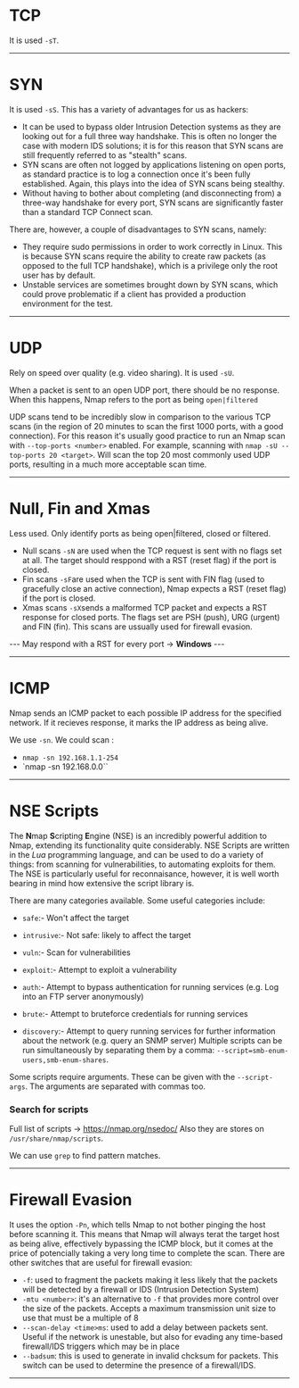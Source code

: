 # TCP
It is used `-sT`.

---
# SYN

It is used `-sS`.
This has a variety of advantages for us as hackers:

-   It can be used to bypass older Intrusion Detection systems as they are looking out for a full three way handshake. This is often no longer the case with modern IDS solutions; it is for this reason that SYN scans are still frequently referred to as "stealth" scans.
-   SYN scans are often not logged by applications listening on open ports, as standard practice is to log a connection once it's been fully established. Again, this plays into the idea of SYN scans being stealthy.
-   Without having to bother about completing (and disconnecting from) a three-way handshake for every port, SYN scans are significantly faster than a standard TCP Connect scan.

There are, however, a couple of disadvantages to SYN scans, namely:

-   They require sudo permissions in order to work correctly in Linux. This is because SYN scans require the ability to create raw packets (as opposed to the full TCP handshake), which is a privilege only the root user has by default.
-   Unstable services are sometimes brought down by SYN scans, which could prove problematic if a client has provided a production environment for the test.

---
# UDP

Rely on speed over quality (e.g. video sharing).
It is used `-sU`.

When a packet is sent to an open UDP port, there should be no response. When this happens, Nmap refers to the port as being `open|filtered`

UDP scans tend to be incredibly slow in comparison to the various TCP scans (in the region of 20 minutes to scan the first 1000 ports, with a good connection). For this reason it's usually good practice to run an Nmap scan with `--top-ports <number>` enabled. For example, scanning with `nmap -sU --top-ports 20 <target>`. Will scan the top 20 most commonly used UDP ports, resulting in a much more acceptable scan time.

---
# Null, Fin and Xmas

Less used. Only identify ports as being open|filtered, closed or filtered.
- Null scans `-sN` are used when the TCP request is sent with no flags set at all. The target should resppond with a RST (reset flag) if the port is closed.
- Fin scans `-sF`are used when the TCP is sent with FIN flag (used to gracefully close an active connection), Nmap expects a RST (reset flag) if the port is closed.
- Xmas scans `-sX`sends a malformed TCP packet and expects a RST response for closed ports. The flags set are PSH (push), URG (urgent) and FIN (fin).
This scans are ussually used for firewall evasion.

--- May respond with a RST for every port -> **Windows** ---

---
# ICMP

Nmap sends an ICMP packet to each possible IP address for the specified network. If it recieves response, it marks the IP address as being alive.

We use `-sn`. We could scan : 
- `nmap -sn 192.168.1.1-254`
- `nmap -sn 192.168.0.0``

---
# NSE Scripts

The **N**map **S**cripting **E**ngine (NSE) is an incredibly powerful addition to Nmap, extending its functionality quite considerably. NSE Scripts are written in the _Lua_ programming language, and can be used to do a variety of things: from scanning for vulnerabilities, to automating exploits for them. The NSE is particularly useful for reconnaisance, however, it is well worth bearing in mind how extensive the script library is.

There are many categories available. Some useful categories include:

-   `safe`:- Won't affect the target
-   `intrusive`:- Not safe: likely to affect the target  
    
-   `vuln`:- Scan for vulnerabilities
-   `exploit`:- Attempt to exploit a vulnerability
-   `auth`:- Attempt to bypass authentication for running services (e.g. Log into an FTP server anonymously)
-   `brute`:- Attempt to bruteforce credentials for running services
-   `discovery`:- Attempt to query running services for further information about the network (e.g. query an SNMP server)
Multiple scripts can be run simultaneously by separating them by a comma: `--script=smb-enum-users,smb-enum-shares`.

Some scripts require arguments. These can be given with the `--script-args`. The arguments are separated with commas too.

### Search for scripts
Full list of scripts -> https://nmap.org/nsedoc/
Also they are stores on `/usr/share/nmap/scripts`.

We can use `grep` to find pattern matches.

---
# Firewall Evasion
It uses the option `-Pn`, which tells Nmap to not bother pinging the host before scanning it. This means that Nmap will always terat the target host as being alive, effectively bypassing the ICMP block, but it comes at the price of potencially taking a very long time to complete the scan.
There are other switches that are useful for firewall evasion:
- `-f`: used to fragment the packets making it less likely that the packets will be detected by a firewall or IDS (Intrusion Detection System)
- `-mtu <number>`: it's an alternative to `-f` that provides more control over the size of the packets. Accepts a maximum transmission unit size to use that must be a multiple of 8
- `--scan-delay <time>ms`: used to add a delay between packets sent. Useful if the network is unestable, but also for evading any time-based firewall/IDS triggers which may be in place
- `--badsum`: this is used to generate in invalid chcksum for packets. This switch can be used to determine the presence of a firewall/IDS.

---
